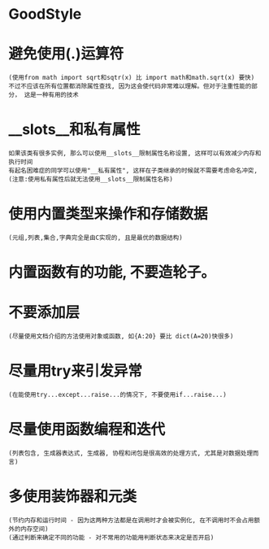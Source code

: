 # GoodStyle
 
# 避免使用(.)运算符 
    (使用from math import sqrt和sqtr(x) 比 import math和math.sqrt(x) 要快)
    不过不应该在所有位置都消除属性查找, 因为这会使代码非常难以理解。但对于注重性能的部分， 这是一种有用的技术

    
# __slots__和私有属性
    如果该类有很多实例, 那么可以使用__slots__限制属性名称设置, 这样可以有效减少内存和执行时间
    有起名困难症的同学可以使用"__私有属性", 这样在子类继承的时候就不需要考虑命名冲突, 
    (注意:使用私有属性后就无法使用__slots__限制属性名称)

# 使用内置类型来操作和存储数据 
    (元组,列表,集合,字典完全是由C实现的, 且是最优的数据结构)
    
# 内置函数有的功能, 不要造轮子。

# 不要添加层 
    (尽量使用文档介绍的方法使用对象或函数, 如{A:20} 要比 dict(A=20)快很多)

# 尽量用try来引发异常 
    (在能使用try...except...raise...的情况下, 不要使用if...raise...)

# 尽量使用函数编程和迭代 
    (列表包含, 生成器表达式, 生成器, 协程和闭包是很高效的处理方式, 尤其是对数据处理而言)

# 多使用装饰器和元类
    (节约内存和运行时间 - 因为这两种方法都是在调用时才会被实例化, 在不调用时不会占用额外的内存空间)
    (通过判断来确定不同的功能 - 对不常用的功能用判断状态来决定是否开启)